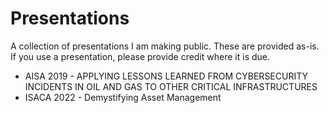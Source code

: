 # Presentations
A collection of presentations I am making public.   These are provided as-is.
If you use a presentation, please provide credit where it is due.

- AISA 2019 - APPLYING LESSONS LEARNED FROM CYBERSECURITY INCIDENTS IN OIL AND GAS TO OTHER CRITICAL INFRASTRUCTURES
- ISACA 2022 - Demystifying Asset Management
